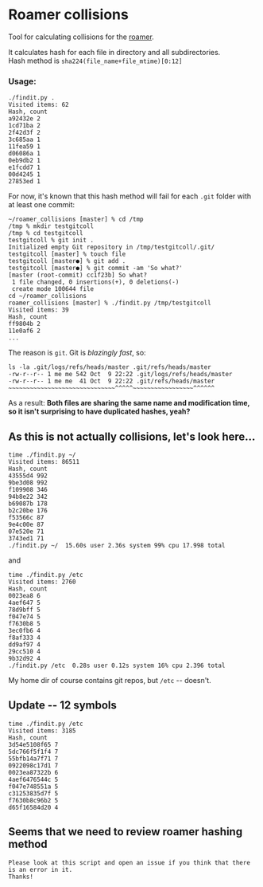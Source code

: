 # Roamer collisions
Tool for calculating collisions for the [roamer](https://github.com/abaldwin88/roamer).

It calculates hash for each file in directory and all subdirectories.  
Hash method is `sha224(file_name+file_mtime)[0:12]`  
### Usage:
```
./findit.py .
Visited items: 62
Hash, count
a92432e 2
1cd71ba 2
2f42d3f 2
3c685aa 1
11fea59 1
d06086a 1
0eb9db2 1
e1fcdd7 1
00d4245 1
27853ed 1
```

For now, it's known that this hash method will fail for each `.git` folder with at least one commit:
```
~/roamer_collisions [master] % cd /tmp
/tmp % mkdir testgitcoll
/tmp % cd testgitcoll 
testgitcoll % git init .
Initialized empty Git repository in /tmp/testgitcoll/.git/
testgitcoll [master] % touch file
testgitcoll [master●] % git add .
testgitcoll [master●] % git commit -am 'So what?'
[master (root-commit) cc1f23b] So what?
 1 file changed, 0 insertions(+), 0 deletions(-)
 create mode 100644 file
cd ~/roamer_collisions
roamer_collisions [master] % ./findit.py /tmp/testgitcoll 
Visited items: 39
Hash, count
ff9804b 2
11e0af6 2
...
```
The reason is `git`. Git is *blazingly fast*, so:
```
ls -la .git/logs/refs/heads/master .git/refs/heads/master 
-rw-r--r-- 1 me me 542 Oct  9 22:22 .git/logs/refs/heads/master
-rw-r--r-- 1 me me  41 Oct  9 22:22 .git/refs/heads/master 
~~~~~~~~~~~~~~~~~~~~~~~~~~~~~~^^^^^~~~~~~~~~~~~~~~~~^^^^^^
```
As a result:
**Both files are sharing the same name and modification time, so it isn't surprising to have duplicated hashes, yeah?**

## As this is **not** actually collisions, let's look here...
```
time ./findit.py ~/
Visited items: 86511
Hash, count
43555d4 992
9be3d08 992
f109908 346
94b8e22 342
b69087b 178
b2c20be 176
f53566c 87
9e4c00e 87
07e520e 71
3743ed1 71
./findit.py ~/  15.60s user 2.36s system 99% cpu 17.998 total
```
and
```
time ./findit.py /etc 
Visited items: 2760
Hash, count
0023ea8 6
4aef647 5
78d9bff 5
f047e74 5
f7630b8 5
3ec0fb6 4
f8af333 4
dd9af97 4
29cc510 4
9b32d92 4
./findit.py /etc  0.28s user 0.12s system 16% cpu 2.396 total
```
My home dir of course contains git repos, but `/etc` -- doesn't.

## Update -- 12 symbols

```
time ./findit.py /etc
Visited items: 3185
Hash, count
3d54e5108f65 7
5dc766f5f1f4 7
55bfb14a7f71 7
0922098c17d1 7
0023ea87322b 6
4aef6476544c 5
f047e748551a 5
c31253835d7f 5
f7630b8c96b2 5
d65f16584d20 4
```

## Seems that we need to review roamer hashing method

    Please look at this script and open an issue if you think that there is an error in it.
    Thanks!
